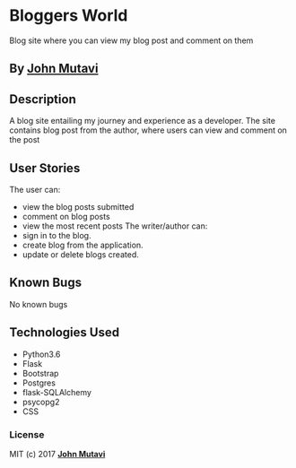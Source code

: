 # Bloggers World
Blog site where you can view my blog post and comment on them
## By **[John Mutavi](https://github.com/govishjonny)**

## Description
A blog site entailing my journey and experience as a developer. The site contains blog post from the author, where users can view and comment on the post  <br>

## User Stories
The user can:
* view the blog posts submitted
* comment on blog posts
* view the most recent posts
The writer/author can:
* sign in to the blog.
* create blog from the application.
* update or delete blogs created.





## Known Bugs

No known bugs

## Technologies Used
- Python3.6
- Flask
- Bootstrap
- Postgres 
- flask-SQLAlchemy
- psycopg2
- CSS

### License

MIT (c) 2017 **[John Mutavi](https://github.com/govishjonny)**
